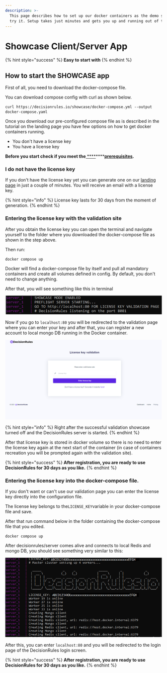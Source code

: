 ```yaml
---
description: >-
  This page describes how to set up our docker containers as the demo so you can
  try it. Setup takes just minutes and gets you up and running out of the box.
---
```


# Showcase Client/Server App

{% hint style="success" %}
**Easy to start with** 
{% endhint %}

## How to start the SHOWCASE app

First of all, you need to download the docker-compose file.

You can download compose config with curl as shown below.

```text
curl https://decisionrules.io/showcase/docker-compose.yml --output docker-compose.yaml
```

Once you download our pre-configured compose file as is described in the tutorial on the landing page you have few options on how to get docker containers running.

* You don't have a license key
* You have a license key

**Before you start check if you meet the**[ ****](https://app.gitbook.com/@decisionrules/s/docs/~/drafts/-MjdvQSMZTu19By95CbQ/on-premise-docker/server-container-and)\*\*\*\*[**prerequisites**](server-container-and.md)**.**

### I do not have the license key

If you don't have the license key yet you can generate one on our [landing page](https://decisionrules.io/on-premise#license) in just a couple of minutes. You will receive an email with a license key.

{% hint style="info" %}
License key lasts for 30 days from the moment of generation.
{% endhint %}

### Entering the license key with the validation site

After you obtain the license key you can open the terminal and navigate yourself to the folder where you downloaded the docker-compose file as shown in the step above.

Then run: 

```text
docker compose up
```

Docker will find a docker-compose file by itself and pull all mandatory containers and create all volumes defined in config. By default, you don't need to change anything. 

After that, you will see something like this in terminal

![Indication that license validation server is running](../.gitbook/assets/showcase_start.png)

Now if you go to `localhost:80` you will be redirected to the validation page where you can enter your key and after that, you can register a new account to local mongo DB running in the Docker container.

 

![Validation Site](../.gitbook/assets/image%20%28147%29.png)

{% hint style="info" %}
Right after the successful validation showcase turned off and the DecisionRules server is started.
{% endhint %}

After that license key is stored in docker volume so there is no need to enter the license key again at the next start of the container \(in case of containers recreation you will be prompted again with the validation site\).

{% hint style="success" %}
**After registration, you are ready to use DecisionRules for 30 days as you like.**
{% endhint %}

### Entering the license key into the docker-compose file.

If you don't want or can't use our validation page you can enter the license key directly into the configuration file.

The license key belongs to the`LICENSE_KEY`variable in your docker-compose file and save.

After that run command below in the folder containing the docker-compose file that you edited.

```text
docker compose up
```

After decisionrules/server comes alive and connects to local Redis and mongo DB, you should see something very similar to this:

![DecisionRules server welcome prompt](../.gitbook/assets/showcase_start%20%281%29.png)

After this, you can enter `localhost:80` and you will be redirected to the login page of the DecisionRules login screen.

{% hint style="success" %}
**After registration, you are ready to use DecisionRules for 30 days as you like.**
{% endhint %}

